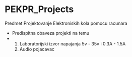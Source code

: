 # PEKPR_Projects
Predmet Projektovanje Elektroniskih kola pomocu racunara
  - Predispitna obaveza projekti na temu
  -   1. Laboratorijski izvor napajanja 5v - 35v i 0.3A - 1.5A
      2. Audio pojacavac
